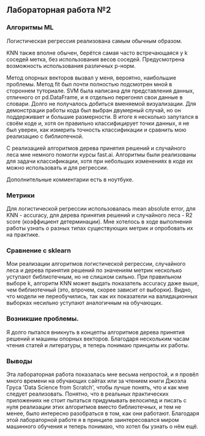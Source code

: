 ## Лабораторная работа №2

### Алгоритмы ML

Логистическая регрессия реализована самым обычным образом. 

KNN также вполне обычен, берётся самая часто встречающаяся у k соседей метка, без использования весов соседей. Предусмотрена возможность использования различных p-норм.

Метод опорных векторов вызвал у меня, вероятно, наибольшие проблемы. Метод fit был почти полностью подсмотрен мной в стороннем туториале. SVM была написана для представления данных, отличного от pd.DataFrame, и я отдельно перегонял свои данные в словари. Долго не получалось добиться вменяемой визуализации. Для демонстрации работы кода был выбран двумерный случай, но он поддерживает и большие размерности. В итоге я несколько запутался в своём коде и, хотя он правильно классифицирует точки данных, я не был уверен, как измерить точность классификации и сравнить мою реализацию с библиотечной.

С реализацией алгоритмов дерева принятия решений и случайного леса мне немного помогли курсы fast.ai. Алгоритмы были реализованы для задачи классификации, хотя при небольших изменениях в коде их можно использовать и для регрессии. 

Дополнительные комментарии есть в ноутбуке.

### Метрики

Для логистической регрессии использовалась mean absolute error, для KNN - accuracy, для дерева принятия решений и случайного леса - R2 score (коэффициент детерминации). Мне хотелось в ходе выполнения работы узнать о разных типах существующих метрик и опробовать их на практике. 

### Сравнение с sklearn

Мои реализации алгоритмов логистической регрессии, случайного леса и дерева принятия решений по значениям метрик несколько уступают библиотечным, но не слишком сильно. При правильном выборе k, алгоритм KNN может выдать показатель accuracy даже выше, чем библиотечный (это, впрочем, скорее зависит от выборки).
Видно, что модели не переобучились, так как их показатели на валидационных выборках несильно уступают аналогичным на обучающих. 

### Возникшие проблемы.

Я долго пытался вникнуть в концепты алгоритмов дерева принятия решений и машины опорных векторов. Благодаря нескольким часам чтения статей и литературы, я теперь понимаю принципы их работы. 

### Выводы

Эта лабораторная работа показалась мне весьма непростой, и я провёл много времени на обучающих сайтах или за чтением книги Джоэла Груса 'Data Science from Scratch', чтобы лучше понять, что и как мне следует реализовать. Понятно, что в реальных практических приложениях не стоит пытаться придумывать велосипед и писать с нуля реализации этих алгоритмов вместо библиотечных, и тем не менее, было интересно разобраться в том, как они работают. Благодаря этой лабораторной работе я в принципе заинтересовался миром машинного обучения и теперь понимаю, что хотел бы узнать о нём ещё. 
